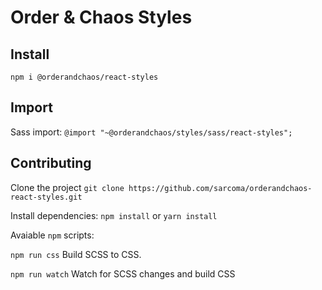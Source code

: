 # Order & Chaos Styles 

## Install

`npm i @orderandchaos/react-styles`

## Import

Sass import: `@import "~@orderandchaos/styles/sass/react-styles";
`
## Contributing

Clone the project `git clone https://github.com/sarcoma/orderandchaos-react-styles.git`

Install dependencies: `npm install` or `yarn install`

Avaiable `npm` scripts:

`npm run css` Build SCSS to CSS.

`npm run watch` Watch for SCSS changes and build CSS
